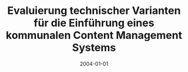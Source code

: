 ---
abstract: ''
authors:
- Thomas Kügerl
date: '2004-01-01'
featured: false
publication_types:
- '7'
publishDate: '2004-01-01'
title: Evaluierung technischer Varianten für die Einführung eines kommunalen Content
  Management Systems
url_pdf: ''
---